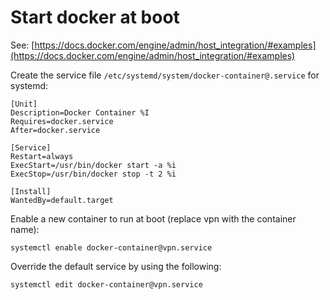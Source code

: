 # Start docker at boot
See: [https://docs.docker.com/engine/admin/host_integration/#examples](https://docs.docker.com/engine/admin/host_integration/#examples)

Create the service file `/etc/systemd/system/docker-container@.service` for systemd:

```
[Unit]
Description=Docker Container %I
Requires=docker.service
After=docker.service

[Service]
Restart=always
ExecStart=/usr/bin/docker start -a %i
ExecStop=/usr/bin/docker stop -t 2 %i

[Install]
WantedBy=default.target
```

Enable a new container to run at boot (replace vpn with the container name):

```
systemctl enable docker-container@vpn.service
```

Override the default service by using the following:

```
systemctl edit docker-container@vpn.service
```
